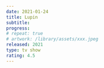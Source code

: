 ```yaml
---
date: 2021-01-24
title: Lupin
subtitle:
progress:
# repeat: true
# artwork: /library/assets/xxx.jpeg
released: 2021
type: tv show
rating: 4.5
---
```

